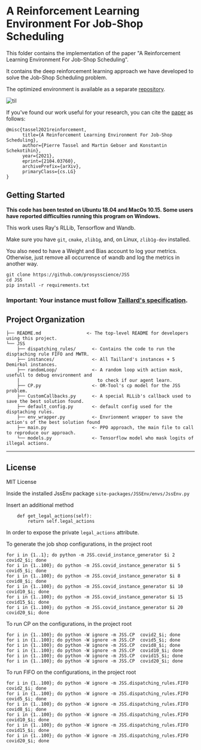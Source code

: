 A Reinforcement Learning Environment For Job-Shop Scheduling
==============================

This folder contains the implementation of the paper "A Reinforcement Learning Environment For Job-Shop Scheduling".

It contains the deep reinforcement learning approach we have developed to solve the Job-Shop Scheduling problem.

The optimized environment is available as a separate [repository](https://github.com/prosysscience/JSSEnv).

![til](./ta01.gif)

If you've found our work useful for your research, you can cite the [paper](https://arxiv.org/abs/2104.03760) as follows:

```
@misc{tassel2021reinforcement,
      title={A Reinforcement Learning Environment For Job-Shop Scheduling}, 
      author={Pierre Tassel and Martin Gebser and Konstantin Schekotihin},
      year={2021},
      eprint={2104.03760},
      archivePrefix={arXiv},
      primaryClass={cs.LG}
}
```

Getting Started
------------

**This code has been tested on Ubuntu 18.04 and MacOs 10.15. 
Some users have reported difficulties running this program on Windows.**

This work uses Ray's RLLib, Tensorflow and Wandb.

Make sure you have `git`, `cmake`, `zlib1g`, and, on Linux, `zlib1g-dev` installed.

You also need to have a Weight and Bias account to log your metrics. 
Otherwise, just remove all occurrence of wandb and log the metrics in another way.


```shell
git clone https://github.com/prosysscience/JSS
cd JSS
pip install -r requirements.txt
```

### Important: Your instance must follow [Taillard's specification](http://jobshop.jjvh.nl/explanation.php#taillard_def). 

Project Organization
------------

    ├── README.md                 <- The top-level README for developers using this project.
    └── JSS
        ├── dispatching_rules/      <- Contains the code to run the disptaching rule FIFO and MWTR.
        ├── instances/              <- All Taillard's instances + 5 Demirkol instances.
        ├── randomLoop/             <- A random loop with action mask, usefull to debug environment and
        |                             to check if our agent learn.
        ├── CP.py                   <- OR-Tool's cp model for the JSS problem.
        ├── CustomCallbacks.py      <- A special RLLib's callback used to save the best solution found.
        ├── default_config.py       <- default config used for the disptaching rules.
        ├── env_wrapper.py          <- Envrionment wrapper to save the action's of the best solution found
        ├── main.py                 <- PPO approach, the main file to call to reproduce our approach.
        └── models.py               <- Tensorflow model who mask logits of illegal actions.

--------

## License

MIT License

Inside the installed JssEnv package
`site-packages/JSSEnv/envs/JssEnv.py`

Insert an additional method
```
    def get_legal_actions(self):
        return self.legal_actions
```
In order to expose the private `legal_actions` attribute.

To generate the job shop configurations, in the project root
```
for i in {1..1}; do python -m JSS.covid_instance_generator $i 2 covid2_$i; done
for i in {1..100}; do python -m JSS.covid_instance_generator $i 5 covid5_$i; done
for i in {1..100}; do python -m JSS.covid_instance_generator $i 8 covid8_$i; done
for i in {1..100}; do python -m JSS.covid_instance_generator $i 10 covid10_$i; done
for i in {1..100}; do python -m JSS.covid_instance_generator $i 15 covid15_$i; done
for i in {1..100}; do python -m JSS.covid_instance_generator $i 20 covid20_$i; done
```

To run CP on the configurations, in the project root
```
for i in {1..100}; do python -W ignore -m JSS.CP  covid2_$i; done
for i in {1..100}; do python -W ignore -m JSS.CP  covid5_$i; done
for i in {1..100}; do python -W ignore -m JSS.CP  covid8_$i; done
for i in {1..100}; do python -W ignore -m JSS.CP  covid10_$i; done
for i in {1..100}; do python -W ignore -m JSS.CP  covid15_$i; done
for i in {1..100}; do python -W ignore -m JSS.CP  covid20_$i; done
```

To run FIFO on the configurations, in the project root
```
for i in {1..100}; do python -W ignore -m JSS.dispatching_rules.FIFO covid2_$i; done
for i in {1..100}; do python -W ignore -m JSS.dispatching_rules.FIFO  covid5_$i; done
for i in {1..100}; do python -W ignore -m JSS.dispatching_rules.FIFO  covid8_$i; done
for i in {1..100}; do python -W ignore -m JSS.dispatching_rules.FIFO  covid10_$i; done
for i in {1..100}; do python -W ignore -m JSS.dispatching_rules.FIFO  covid15_$i; done
for i in {1..100}; do python -W ignore -m JSS.dispatching_rules.FIFO  covid20_$i; done
```
